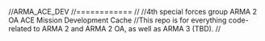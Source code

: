 //ARMA_ACE_DEV
//============
//
//4th special forces group ARMA 2 OA ACE Mission Development Cache
//This repo is for everything code-related to ARMA 2 and ARMA 2 OA, as well as ARMA 3 (TBD).
//

